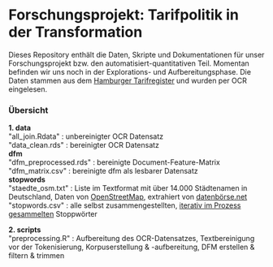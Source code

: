 

# Forschungsprojekt: Tarifpolitik in der Transformation

Dieses Repository enthält die Daten, Skripte und Dokumentationen für unser Forschungsprojekt bzw. den automatisiert-quantitativen Teil. Momentan befinden wir uns noch in der Explorations- und Aufbereitungsphase. Die Daten stammen aus dem [Hamburger Tarifregister](https://www.hamburg.de/tarifvertraege/#) und wurden per OCR eingelesen.

### Übersicht

**1. data**<br>
"all_join.Rdata"
: unbereinigter OCR Datensatz <br>
"data_clean.rds"
: bereinigter OCR Datensatz <br>
**dfm** <br>
"dfm_preprocessed.rds"
: bereinigte Document-Feature-Matrix <br>
"dfm_matrix.csv"
: bereinigte dfm als lesbarer Datensatz <br>
**stopwords** <br>
"staedte_osm.txt"
: Liste im Textformat mit über 14.000 Städtenamen in Deutschland, Daten von [OpenStreetMap](http://www.openstreetmap.org/), extrahiert von [datenbörse.net](https://www.datenbörse.net/item/Liste_von_deutschen_Staedtenamen_.csv) <br>
"stopwords.csv"
: alle selbst zusammengestellten, [iterativ im Prozess gesammelten](https://pad.innocampus.tu-berlin.de/p/Stoppwörter_Tarifpolitik) Stoppwörter <br>

**2. scripts** <br>
"preprocessing.R"
: Aufbereitung des OCR-Datensatzes, Textbereinigung vor der Tokenisierung, Korpuserstellung & -aufbereitung, DFM erstellen & filtern & trimmen <br>
